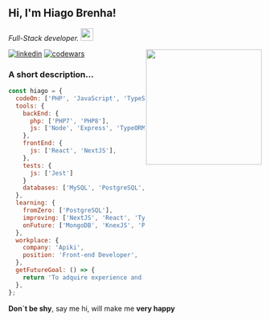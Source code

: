 
## Hi, I'm Hiago Brenha!
*Full-Stack developer.* <img width="25" heigth="25" src="https://media.giphy.com/media/IauL6LvGNlT3ffhcqq/giphy.gif">

<img width="230" height="230" align="right" src="https://media.giphy.com/media/kBrSH5C4ps9nyNDo4S/giphy.gif">

[![linkedin](https://img.shields.io/badge/linkedin-0A66C2?style=for-the-badge&logo=linkedin&logoColor=white)](https://www.linkedin.com/in/hiago-brenha/)
[![codewars](https://www.codewars.com/users/Hiago75/badges/micro)](https://www.codewars.com/users/Hiago75)
### A short description...

```javascript
const hiago = {
  codeOn: ['PHP', 'JavaScript', 'TypeScript', 'HTML', 'CSS'],
  tools: {
    backEnd: {
      php: ['PHP7', 'PHP8'],
      js: ['Node', 'Express', 'TypeORM'],
    },
    frontEnd: {
      js: ['React', 'NextJS'],
    },
    tests: {
      js: ['Jest']
    }
    databases: ['MySQL', 'PostgreSQL', 'SQLite'],
  },
  learning: {
    fromZero: ['PostgreSQL'],
    improving: ['NextJS', 'React', 'TypeORM', 'SQL DBs'],
    onFuture: ['MongoDB', 'KnexJS', 'Prisma 2', 'GraphQL', 'NestJS', 'Python'],
  },
  workplace: {
    company: 'Apiki',
    position: 'Front-end Developer',
  },
  getFutureGoal: () => {
    return 'To adquire experience and contribute with the programming community';
  },
};
```

**Don`t be shy**, say me hi, will make me **very happy** <img width="15" height="15" src="https://media.giphy.com/media/3MiRbGdIsX2z0BNQhB/giphy.gif">

  


